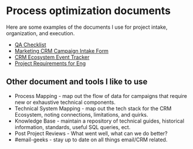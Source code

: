 # Process optimization documents
Here are some examples of the documents I use for project intake, organization, and execution.

* [QA Checklist](https://docs.google.com/document/d/1HqPSlt1MMu0Y3mEEJ4dq0WQvXdIHXPFbVRRW0KWt2UA/edit?tab=t.0)
* [Marketing CRM Campaign Intake Form](https://docs.google.com/document/d/1HXA8pzsG0kDC8xnVeAW3nLVz4VTbyUG0xN-vtDdo1yY/edit?tab=t.0)
* [CRM Ecosystem Event Tracker](https://docs.google.com/spreadsheets/d/1yscK0yls7kBsT6gGQNxsCbU4qgPSWTp8doXi1KAf92s/edit?usp=sharing)
* [Project Requirements for Eng]()

## Other document and tools I like to use
* Process Mapping - map out the flow of data for campaigns that require new or exhaustive technical components.
* Technical System Mapping - map out the tech stack for the CRM Ecosystem, noting connections, limitations, and quirks.
* Knowledge Base - maintain a repository of technical guides, historical information, standards, useful SQL queries, ect.
* Post Project Reviews - What went well, what can we do better?
* #email-geeks - stay up to date on all things email/CRM related.



